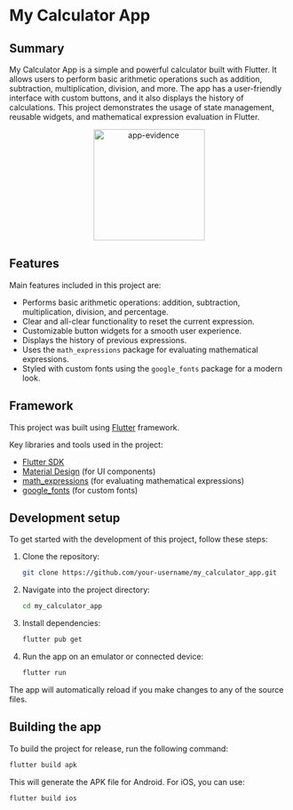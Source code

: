 # My Calculator App

## Summary

My Calculator App is a simple and powerful calculator built with Flutter. It allows users to perform basic arithmetic operations such as addition, subtraction, multiplication, division, and more. The app has a user-friendly interface with custom buttons, and it also displays the history of calculations. This project demonstrates the usage of state management, reusable widgets, and mathematical expression evaluation in Flutter.

<p align="center">
  <img src="https://media.discordapp.net/attachments/1313723409972330536/1314026493583560756/calculator_app_evidence.png?ex=67524609&is=6750f489&hm=dec374e29d40046f53a4501160f64d9c46fa68c73888415e43372752bd863f93&=&format=webp&quality=lossless&width=317&height=701" alt="app-evidence" width="200"/>
</p>

## Features

Main features included in this project are:

- Performs basic arithmetic operations: addition, subtraction, multiplication, division, and percentage.
- Clear and all-clear functionality to reset the current expression.
- Customizable button widgets for a smooth user experience.
- Displays the history of previous expressions.
- Uses the `math_expressions` package for evaluating mathematical expressions.
- Styled with custom fonts using the `google_fonts` package for a modern look.

## Framework

This project was built using [Flutter](https://flutter.dev/) framework.

Key libraries and tools used in the project:
- [Flutter SDK](https://flutter.dev/docs/get-started/install)
- [Material Design](https://material.io/develop/flutter) (for UI components)
- [math_expressions](https://pub.dev/packages/math_expressions) (for evaluating mathematical expressions)
- [google_fonts](https://pub.dev/packages/google_fonts) (for custom fonts)

## Development setup

To get started with the development of this project, follow these steps:

1. Clone the repository:
    ```bash
    git clone https://github.com/your-username/my_calculator_app.git
    ```

2. Navigate into the project directory:
    ```bash
    cd my_calculator_app
    ```

3. Install dependencies:
    ```bash
    flutter pub get
    ```

4. Run the app on an emulator or connected device:
    ```bash
    flutter run
    ```

The app will automatically reload if you make changes to any of the source files.

## Building the app

To build the project for release, run the following command:

```bash
flutter build apk
```

This will generate the APK file for Android. For iOS, you can use:
```bash
flutter build ios
```
